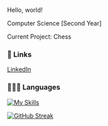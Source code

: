 Hello, world! 

Computer Science [Second Year]

Current Project: Chess


### 🔗 Links
[LinkedIn](https://www.linkedin.com/in/nbkurian/)


### 👨🏼‍💻 Languages

[![My Skills](https://skillicons.dev/icons?i=java,html,css,js,py)](https://skillicons.dev)

[![GitHub Streak](https://github-readme-streak-stats-lac-seven.vercel.app?user=nbkurian11&theme=dark-minimalist&hide_border=true&short_numbers=true)](https://git.io/streak-stats)




